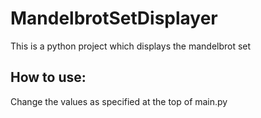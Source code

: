 # MandelbrotSetDisplayer
This is a python project which displays the mandelbrot set

## How to use:
Change the values as specified at the top of main.py
